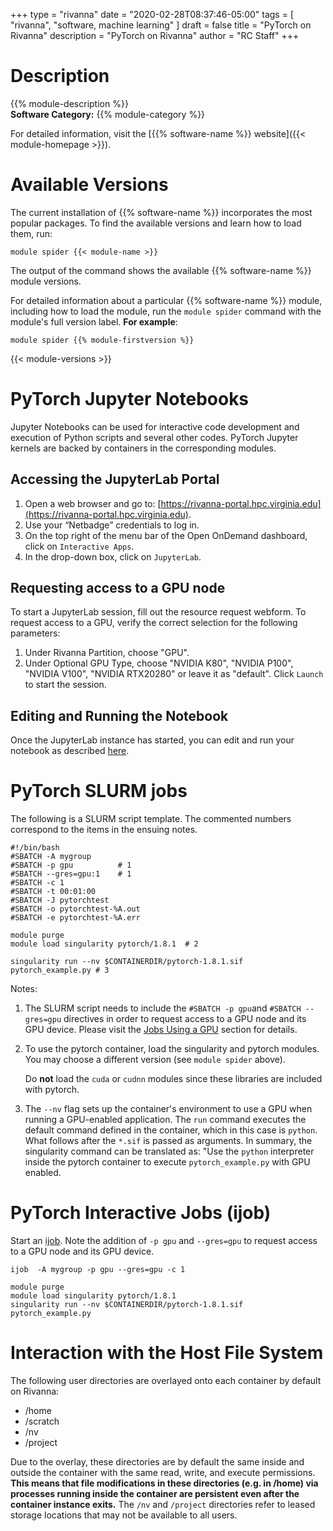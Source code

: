 +++
type = "rivanna"
date = "2020-02-28T08:37:46-05:00"
tags = [
  "rivanna", "software, machine learning"
]
draft = false
title = "PyTorch on Rivanna"
description = "PyTorch on Rivanna"
author = "RC Staff"
+++

# Description
{{% module-description %}}
<br>
**Software Category:** {{% module-category %}}

For detailed information, visit the [{{% software-name %}} website]({{< module-homepage >}}).

# Available Versions
The current installation of {{% software-name %}} incorporates the most popular packages. To find the available versions and learn how to load them, run:

```
module spider {{< module-name >}}
```

The output of the command shows the available {{% software-name %}} module versions.

For detailed information about a particular {{% software-name %}} module, including how to load the module, run the `module spider` command with the module's full version label. __For example__:
```
module spider {{% module-firstversion %}}
```

{{< module-versions >}}

# PyTorch Jupyter Notebooks
Jupyter Notebooks can be used for interactive code development and execution of Python scripts and several other codes. PyTorch Jupyter kernels are backed by containers in the corresponding modules.

## Accessing the JupyterLab Portal

1. Open a web browser and go to:  [https://rivanna-portal.hpc.virginia.edu](https://rivanna-portal.hpc.virginia.edu).
2. Use your “Netbadge” credentials to log in.
3. On the top right of the menu bar of the Open OnDemand dashboard, click on `Interactive Apps`.
4. In the drop-down box, click on `JupyterLab`.

## Requesting access to a GPU node

To start a JupyterLab session, fill out the resource request webform.  To request access to a GPU, verify the correct selection for the following parameters:

1. Under Rivanna Partition, choose "GPU".
2. Under Optional GPU Type, choose "NVIDIA K80", "NVIDIA P100", "NVIDIA V100", "NVIDIA RTX20280" or leave it as "default".
Click `Launch` to start the session.

## Editing and Running the Notebook

Once the JupyterLab instance has started, you can edit and run your notebook as described [here](/userinfo/rivanna/software/jupyterlab).

# PyTorch SLURM jobs

The following is a SLURM script template. The commented numbers correspond to the items in the ensuing notes.

```
#!/bin/bash
#SBATCH -A mygroup
#SBATCH -p gpu          # 1
#SBATCH --gres=gpu:1    # 1
#SBATCH -c 1
#SBATCH -t 00:01:00
#SBATCH -J pytorchtest
#SBATCH -o pytorchtest-%A.out
#SBATCH -e pytorchtest-%A.err

module purge
module load singularity pytorch/1.8.1  # 2

singularity run --nv $CONTAINERDIR/pytorch-1.8.1.sif pytorch_example.py # 3
```

Notes:

1. The SLURM script needs to include the `#SBATCH -p gpu`and `#SBATCH --gres=gpu` directives in order to request access to a GPU node and its GPU device.  Please visit the [Jobs Using a GPU](/userinfo/rivanna/slurm/#jobs-using-a-gpu) section for details.

1. To use the pytorch container, load the singularity and pytorch modules. You may choose a different version (see `module spider` above).

    Do **not** load the `cuda` or `cudnn` modules since these libraries are included with pytorch.

1. The `--nv` flag sets up the container's environment to use a GPU when running a GPU-enabled application. The `run` command executes the default command defined in the container, which in this case is `python`. What follows after the `*.sif` is passed as arguments. In summary, the singularity command can be translated as: "Use the `python` interpreter inside the pytorch container to execute `pytorch_example.py` with GPU enabled.

# PyTorch Interactive Jobs (ijob)

Start an [ijob](/userinfo/rivanna/slurm/#submitting-an-interactive-job).  Note the addition of `-p gpu` and `--gres=gpu` to request access to a GPU node and its GPU device.

```
ijob  -A mygroup -p gpu --gres=gpu -c 1
```

```
module purge
module load singularity pytorch/1.8.1
singularity run --nv $CONTAINERDIR/pytorch-1.8.1.sif pytorch_example.py
```

# Interaction with the Host File System
The following user directories are overlayed onto each container by default on Rivanna:

+ /home
+ /scratch
+ /nv
+ /project

Due to the overlay, these directories are by default the same inside and outside the container with the same read, write, and execute permissions. **This means that file modifications in these directories (e.g. in /home) via processes running inside the container are persistent even after the container instance exits.** The `/nv` and `/project` directories refer to leased storage locations that may not be available to all users.
